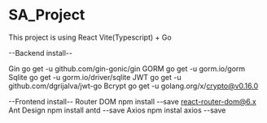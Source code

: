 # SA_Project
This project is using React Vite(Typescript) + Go

--Backend install-- 
    
Gin 
    go get -u github.com/gin-gonic/gin
GORM 
    go get -u gorm.io/gorm
Sqlite
    go get -u gorm.io/driver/sqlite
JWT
    go get -u github.com/dgrijalva/jwt-go
Bcrypt
    go get -u golang.org/x/crypto@v0.16.0

--Frontend install--
Router DOM
    npm install --save react-router-dom@6.x
Ant Design
    npm install antd --save
Axios
    npm instal axios --save
